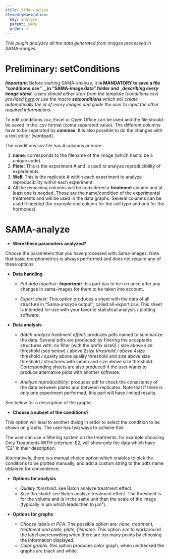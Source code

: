 ```yaml
---
title: SAMA-analyze
eleventyNavigation:
  key: analyze
  parent: SAMA
  order: 4
---
```


_This plugin analyzes all the data generated from images processed in SAMA-images._

# **Preliminary: setConditions**

***Important***: Before starting SAMA-analyze, it **is MANDATORY to save a file “conditions.csv”** __**in “SAMA-image data” folder and** __**describing every image stack**. Users should either start from the template (conditions.csv) provided [here](http://montevil.theobio.org/sites/montevil.theobio.org/files/sama/conditions.csv) or use the macro **setconditions** which will create automatically the id of every images and guide the user to input the other required informations._

To edit conditions.csv, Excel or Open Office can be used and the file should be saved in the .csv format (coma separated value). The different columns have to be separated by **commas**. It is also possible to do the changes with a text editor (wordpad).

The conditions.csv file has 4 columns or more:

1.  **name**: corresponds to the filename of the image (which has to be a unique code).
2.  **Plate**: This is the experiment # and is used to analyze reproducibility of experiments.
3.  **Well**: This is the replicate # within each experiment to analyze reproducibility within each experiment.
4.  All the remaining columns will be considered a **treatment** column and at least one is needed. Those are the name/condition of the experimental treatments and will be used in the data graphs. Several columns can be used If needed (for example one column for the cell type and one for the hormones).

# SAMA-analyze

*   **Were these parameters analyzed?**

Choose the parameters that you have processed with Sama-images. Note that basic morphometrics is always performed and does not require any of these options.

*   **Data handling**

    *   *Put data together:* ***Important:*** this part has to be run once after any changes in sama-images for them to be taken into account.

    *   *Export sheet:* This option produces a sheet with the data of all structure in “Sama-analyze output”, called all-export.csv. This sheet is intended for use with your favorite statistical analysis / plotting software.

*   **Data analysis**

    *   *Batch analyze treatment effect:* produces pdfs named to summarize the data. Several pdfs are produced: by filtering the acceptable structures with:
no filter (with the prefix size0) / size above size threshold (see below) / above 2*size threshold / above 4*size threshold / quality above quality threshold and size above size threshold / structures with lumen and size above size threshold.
Corresponding sheets are also produced if the user wants to produce alternative plots with another software.

    *   *Analyze reproducibility:* produces pdf to check the consistency of the data between plates and between replicates. Note that if there is only one experiment performed, this part will have limited results.

See below for a description of the graphs.

*   **Choose a subset of the conditions?**

This option will lead to another dialog in order to select the condition to be shown on graphs. The user has two ways to achieve this:

The user can use a filtering system on the treatments: for example choosing Only Treatments WITH criterium: E2, will show only the data which have “E2” in their description.

Alternatively, there is a manual choice option which enables to pick the conditions to be plotted manually, and add a custom string to the pdfs name obtained for convenience.

*   **Options for analysis**

    *    *Quality threshold:* see Batch analyze treatment effect.
    *    *Size threshold:* see Batch analyze treatment effect. The threshold is for the volume and is in the same unit than the scale of the image (typically in µm which leads then to µm³).

*   **Options for graphs**

    *   *Choose labels in PCA.* The possible option are: _none, treatment, treatment and plate, plate, filename._ This option aim to workaround the label overcrowding when there are too many points by choosing the information displayed.
    *   *Color graphs:* this option produces color graph, when unchecked the graphs are black and white.
